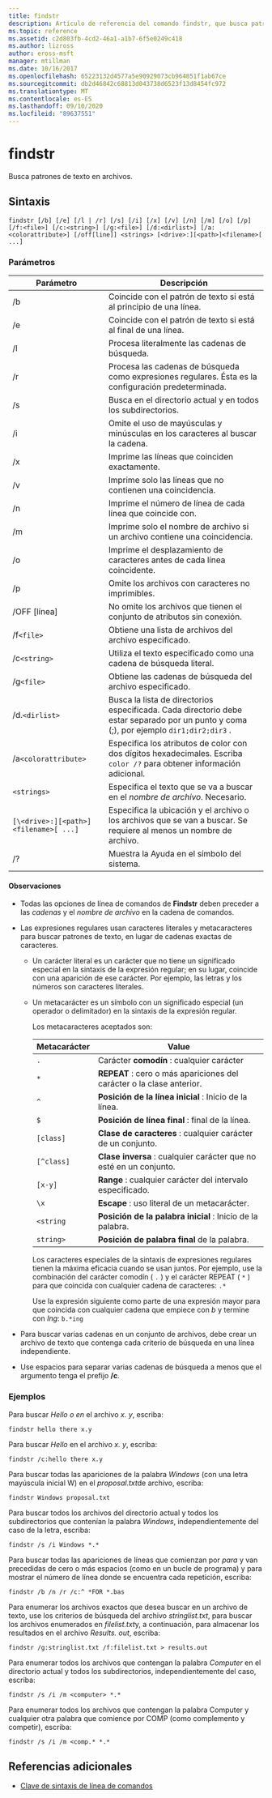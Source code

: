 ```yaml
---
title: findstr
description: Artículo de referencia del comando findstr, que busca patrones de texto en archivos.
ms.topic: reference
ms.assetid: c2d803fb-4cd2-46a1-a1b7-6f5e0249c418
ms.author: lizross
author: eross-msft
manager: mtillman
ms.date: 10/16/2017
ms.openlocfilehash: 65223132d4577a5e90929073cb964851f1ab67ce
ms.sourcegitcommit: db2d46842c68813d043738d6523f13d8454fc972
ms.translationtype: MT
ms.contentlocale: es-ES
ms.lasthandoff: 09/10/2020
ms.locfileid: "89637551"
---
```

# <a name="findstr"></a>findstr

Busca patrones de texto en archivos.

## <a name="syntax"></a>Sintaxis

```
findstr [/b] [/e] [/l | /r] [/s] [/i] [/x] [/v] [/n] [/m] [/o] [/p] [/f:<file>] [/c:<string>] [/g:<file>] [/d:<dirlist>] [/a:<colorattribute>] [/off[line]] <strings> [<drive>:][<path>]<filename>[ ...]
```

### <a name="parameters"></a>Parámetros

| Parámetro | Descripción |
| --------- | ----------- |
| /b | Coincide con el patrón de texto si está al principio de una línea. |
| /e | Coincide con el patrón de texto si está al final de una línea. |
| /l | Procesa literalmente las cadenas de búsqueda. |
| /r | Procesa las cadenas de búsqueda como expresiones regulares. Ésta es la configuración predeterminada. |
| /s | Busca en el directorio actual y en todos los subdirectorios. |
| /i | Omite el uso de mayúsculas y minúsculas en los caracteres al buscar la cadena. |
| /x | Imprime las líneas que coinciden exactamente. |
| /v | Imprime solo las líneas que no contienen una coincidencia. |
| /n | Imprime el número de línea de cada línea que coincide con. |
| /m | Imprime solo el nombre de archivo si un archivo contiene una coincidencia. |
| /o | Imprime el desplazamiento de caracteres antes de cada línea coincidente. |
| /p | Omite los archivos con caracteres no imprimibles. |
| /OFF [línea] | No omite los archivos que tienen el conjunto de atributos sin conexión. |
| /f`<file>` | Obtiene una lista de archivos del archivo especificado. |
| /c`<string>` | Utiliza el texto especificado como una cadena de búsqueda literal. |
| /g`<file>` | Obtiene las cadenas de búsqueda del archivo especificado. |
| /d.`<dirlist>` | Busca la lista de directorios especificada. Cada directorio debe estar separado por un punto y coma (;), por ejemplo `dir1;dir2;dir3` . |
| /a`<colorattribute>` | Especifica los atributos de color con dos dígitos hexadecimales. Escriba `color /?` para obtener información adicional. |
| `<strings>` | Especifica el texto que se va a buscar en el *nombre de archivo*. Necesario. |
| `[\<drive>:][<path>]<filename>[ ...]` | Especifica la ubicación y el archivo o los archivos que se van a buscar. Se requiere al menos un nombre de archivo. |
| /? | Muestra la Ayuda en el símbolo del sistema. |

#### <a name="remarks"></a>Observaciones

- Todas las opciones de línea de comandos de **Findstr** deben preceder a las *cadenas* y el *nombre de archivo* en la cadena de comandos.

- Las expresiones regulares usan caracteres literales y metacaracteres para buscar patrones de texto, en lugar de cadenas exactas de caracteres.

  - Un carácter literal es un carácter que no tiene un significado especial en la sintaxis de la expresión regular; en su lugar, coincide con una aparición de ese carácter. Por ejemplo, las letras y los números son caracteres literales.

  - Un metacarácter es un símbolo con un significado especial (un operador o delimitador) en la sintaxis de la expresión regular.

    Los metacaracteres aceptados son:

    | Metacarácter | Value |
    | -------------- | ----- |
    | `.` | Carácter **comodín** : cualquier carácter |
    | `*` | **REPEAT** : cero o más apariciones del carácter o la clase anterior. |
    | `^` | **Posición de la línea inicial** : Inicio de la línea. |
    | `$` | **Posición de línea final** : final de la línea. |
    | `[class]` | **Clase de caracteres** : cualquier carácter de un conjunto. |
    | `[^class]` | **Clase inversa** : cualquier carácter que no esté en un conjunto. |
    | `[x-y]` | **Range** : cualquier carácter del intervalo especificado. |
    | `\x` | **Escape** : uso literal de un metacarácter. |
    | `<string` | **Posición de la palabra inicial** : Inicio de la palabra. |
    | `string>` | **Posición de palabra final** de la palabra. |

    Los caracteres especiales de la sintaxis de expresiones regulares tienen la máxima eficacia cuando se usan juntos. Por ejemplo, use la combinación del carácter comodín ( `.` ) y el carácter REPEAT ( `*` ) para que coincida con cualquier cadena de caracteres: `.*`

    Use la expresión siguiente como parte de una expresión mayor para que coincida con cualquier cadena que empiece con *b* y termine con *Ing*: `b.*ing`

- Para buscar varias cadenas en un conjunto de archivos, debe crear un archivo de texto que contenga cada criterio de búsqueda en una línea independiente.

- Use espacios para separar varias cadenas de búsqueda a menos que el argumento tenga el prefijo **/c**.

### <a name="examples"></a>Ejemplos

Para buscar *Hello* *o en* el archivo *x. y*, escriba:

```
findstr hello there x.y
```

Para buscar *Hello* en el archivo *x. y*, escriba:

```
findstr /c:hello there x.y
```

Para buscar todas las apariciones de la palabra *Windows* (con una letra mayúscula inicial W) en el *proposal.txt*de archivo, escriba:

```
findstr Windows proposal.txt
```

Para buscar todos los archivos del directorio actual y todos los subdirectorios que contenían la palabra *Windows*, independientemente del caso de la letra, escriba:

```
findstr /s /i Windows *.*
```

Para buscar todas las apariciones de líneas que comienzan por *para* y van precedidas de cero o más espacios (como en un bucle de programa) y para mostrar el número de línea donde se encuentra cada repetición, escriba:

```
findstr /b /n /r /c:^ *FOR *.bas
```

Para enumerar los archivos exactos que desea buscar en un archivo de texto, use los criterios de búsqueda del archivo *stringlist.txt*, para buscar los archivos enumerados en *filelist.txt*y, a continuación, para almacenar los resultados en el archivo *Results. out*, escriba:

```
findstr /g:stringlist.txt /f:filelist.txt > results.out
```

Para enumerar todos los archivos que contengan la palabra *Computer* en el directorio actual y todos los subdirectorios, independientemente del caso, escriba:

```
findstr /s /i /m <computer> *.*
```

Para enumerar todos los archivos que contengan la palabra Computer y cualquier otra palabra que comience por COMP (como complemento y competir), escriba:

```
findstr /s /i /m <comp.* *.*
```

## <a name="additional-references"></a>Referencias adicionales

- [Clave de sintaxis de línea de comandos](command-line-syntax-key.md)